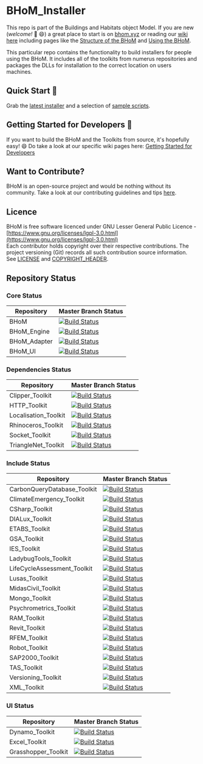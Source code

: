 # BHoM_Installer

This repo is part of the Buildings and Habitats object Model. 
If you are new (_welcome!_  👋 😄)  a great place to start is on [bhom.xyz](https://bhom.xyz) or reading our [wiki here](https://github.com/BHoM/documentation/wiki) including pages like the [Structure of the BHoM](https://github.com/BHoM/documentation/wiki/Structure-of-the-BHoM) and [Using the BHoM](https://github.com/BHoM/documentation/wiki/Using-the-BHoM).

This particular repo contains the functionality to build installers for people using the BHoM. It includes all of the toolkits from numerus repositories and packages the DLLs for installation to the correct location on users machines.

## Quick Start 🚀 

Grab the [latest installer](https://bhom.xyz/) and a selection of [sample scripts](https://github.com/BHoM/samples).


## Getting Started for Developers 🤖 

If you want to build the BHoM and the Toolkits from source, it's hopefully easy! 😄 
Do take a look at our specific wiki pages here: [Getting Started for Developers](https://github.com/BHoM/documentation/wiki/Getting-started-for-developers)


## Want to Contribute? ##

BHoM is an open-source project and would be nothing without its community. Take a look at our contributing guidelines and tips [here](https://github.com/BHoM/BHoM/blob/master/CONTRIBUTING.md).


## Licence ##

BHoM is free software licenced under GNU Lesser General Public Licence - [https://www.gnu.org/licenses/lgpl-3.0.html](https://www.gnu.org/licenses/lgpl-3.0.html)  
Each contributor holds copyright over their respective contributions.
The project versioning (Git) records all such contribution source information.
See [LICENSE](https://github.com/BHoM/BHoM/blob/master/LICENSE) and [COPYRIGHT_HEADER](https://github.com/BHoM/BHoM/blob/master/COPYRIGHT_HEADER.txt).

## Repository Status ##

### Core Status ###

| Repository | Master Branch Status |
| ------------- | ------------- | 
| BHoM | [![Build Status](https://dev.azure.com/BHoMBot/BHoM/_apis/build/status/BHoM/BHoM.CheckCore?branchName=master)](https://dev.azure.com/BHoMBot/BHoM/_build/latest?definitionId=13&branchName=master) | 
| BHoM_Engine | [![Build Status](https://dev.azure.com/BHoMBot/BHoM/_apis/build/status/BHoM_Engine/BHoM_Engine.CheckCore?branchName=master)](https://dev.azure.com/BHoMBot/BHoM/_build/latest?definitionId=15&branchName=master) | 
| BHoM_Adapter | [![Build Status](https://dev.azure.com/BHoMBot/BHoM/_apis/build/status/BHoM_Adapter/BHoM_Adapter.CheckCore?branchName=master)](https://dev.azure.com/BHoMBot/BHoM/_build/latest?definitionId=17&branchName=master) | 
| BHoM_UI | [![Build Status](https://dev.azure.com/BHoMBot/BHoM/_apis/build/status/BHoM_UI/BHoM_UI.CheckCore?branchName=master)](https://dev.azure.com/BHoMBot/BHoM/_build/latest?definitionId=19&branchName=master) | 

### Dependencies Status ###

| Repository | Master Branch Status |
| ------------- | ------------- | 
| Clipper_Toolkit | [![Build Status](https://dev.azure.com/BHoMBot/BHoM/_apis/build/status/Clipper_Toolkit/Clipper_Toolkit.CheckCore?branchName=master)](https://dev.azure.com/BHoMBot/BHoM/_build/latest?definitionId=177&branchName=master) | 
| HTTP_Toolkit | [![Build Status](https://dev.azure.com/BHoMBot/BHoM/_apis/build/status/HTTP_Toolkit/HTTP_Toolkit.CheckCore?branchName=master)](https://dev.azure.com/BHoMBot/BHoM/_build/latest?definitionId=67&branchName=master) | 
| Localisation_Toolkit | [![Build Status](https://dev.azure.com/BHoMBot/BHoM/_apis/build/status/Localisation_Toolkit/Localisation_Toolkit.CheckCore?branchName=master)](https://dev.azure.com/BHoMBot/BHoM/_build/latest?definitionId=111&branchName=master) | 
| Rhinoceros_Toolkit |[![Build Status](https://dev.azure.com/BHoMBot/BHoM/_apis/build/status/Rhinoceros_Toolkit/Rhinoceros_Toolkit.CheckCore?branchName=master)](https://dev.azure.com/BHoMBot/BHoM/_build/latest?definitionId=96&branchName=master) | 
| Socket_Toolkit | [![Build Status](https://dev.azure.com/BHoMBot/BHoM/_apis/build/status/Socket_Toolkit/Socket_Toolkit.CheckCore?branchName=master)](https://dev.azure.com/BHoMBot/BHoM/_build/latest?definitionId=90&branchName=master) | 
| TriangleNet_Toolkit | [![Build Status](https://dev.azure.com/BHoMBot/BHoM/_apis/build/status/TriangleNet_Toolkit/TriangleNet_Toolkit.CheckCore?branchName=master)](https://dev.azure.com/BHoMBot/BHoM/_build/latest?definitionId=46&branchName=master) | 

### Include Status ###

| Repository | Master Branch Status |
| ------------- | ------------- | 
| CarbonQueryDatabase_Toolkit | [![Build Status](https://dev.azure.com/BHoMBot/BHoM/_apis/build/status/CarbonQueryDatabase_Toolkit/CarbonQueryDatabase_Toolkit.CheckCore?branchName=master)](https://dev.azure.com/BHoMBot/BHoM/_build/latest?definitionId=198&branchName=master) | 
| ClimateEmergency_Toolkit |[![Build Status](https://dev.azure.com/BHoMBot/BHoM/_apis/build/status/ClimateEmergency_Toolkit/ClimateEmergency_Toolkit.CheckCore?branchName=master)](https://dev.azure.com/BHoMBot/BHoM/_build/latest?definitionId=52&branchName=master) | 
| CSharp_Toolkit | [![Build Status](https://dev.azure.com/BHoMBot/BHoM/_apis/build/status/CSharp_Toolkit/CSharp_Toolkit.CheckCore?branchName=master)](https://dev.azure.com/BHoMBot/BHoM/_build/latest?definitionId=174&branchName=master) | 
| DIALux_Toolkit | [![Build Status](https://dev.azure.com/BHoMBot/BHoM/_apis/build/status/DIALux_Toolkit/DIALux_Toolkit.CheckCore?branchName=master)](https://dev.azure.com/BHoMBot/BHoM/_build/latest?definitionId=191&branchName=master) | 
| ETABS_Toolkit | [![Build Status](https://dev.azure.com/BHoMBot/BHoM/_apis/build/status/ETABS_Toolkit/ETABS_Toolkit.CheckCore?branchName=master)](https://dev.azure.com/BHoMBot/BHoM/_build/latest?definitionId=81&branchName=master) | 
| GSA_Toolkit | [![Build Status](https://dev.azure.com/BHoMBot/BHoM/_apis/build/status/GSA_Toolkit/GSA_Toolkit.CheckCore?branchName=master)](https://dev.azure.com/BHoMBot/BHoM/_build/latest?definitionId=114&branchName=master) | 
| IES_Toolkit | [![Build Status](https://dev.azure.com/BHoMBot/BHoM/_apis/build/status/IES_Toolkit/IES_Toolkit.CheckCore?branchName=master)](https://dev.azure.com/BHoMBot/BHoM/_build/latest?definitionId=189&branchName=master) | 
| LadybugTools_Toolkit | [![Build Status](https://dev.azure.com/BHoMBot/BHoM/_apis/build/status/LadybugTools_Toolkit/LadybugTools_Toolkit.CheckCore?branchName=master)](https://dev.azure.com/BHoMBot/BHoM/_build/latest?definitionId=219&branchName=master) | 
| LifeCycleAssessment_Toolkit | [![Build Status](https://dev.azure.com/BHoMBot/BHoM/_apis/build/status/LifeCycleAssessment_Toolkit/LifeCycleAssessment_Toolkit.CheckCore?branchName=master)](https://dev.azure.com/BHoMBot/BHoM/_build/latest?definitionId=193&branchName=master) | 
| Lusas_Toolkit | [![Build Status](https://dev.azure.com/BHoMBot/BHoM/_apis/build/status/Lusas_Toolkit/Lusas_Toolkit.CheckCore?branchName=master)](https://dev.azure.com/BHoMBot/BHoM/_build/latest?definitionId=108&branchName=master) | 
| MidasCivil_Toolkit |[![Build Status](https://dev.azure.com/BHoMBot/BHoM/_apis/build/status/MidasCivil_Toolkit/MidasCivil_Toolkit.CheckCore?branchName=master)](https://dev.azure.com/BHoMBot/BHoM/_build/latest?definitionId=210&branchName=master) | 
| Mongo_Toolkit | [![Build Status](https://dev.azure.com/BHoMBot/BHoM/_apis/build/status/Mongo_Toolkit/Mongo_Toolkit.CheckCore?branchName=master)](https://dev.azure.com/BHoMBot/BHoM/_build/latest?definitionId=105&branchName=master) | 
| Psychrometrics_Toolkit | [![Build Status](https://dev.azure.com/BHoMBot/BHoM/_apis/build/status/Psychrometrics_Toolkit/Psychrometrics_Toolkit.CheckCore?branchName=master)](https://dev.azure.com/BHoMBot/BHoM/_build/latest?definitionId=222&branchName=master) | 
| RAM_Toolkit | [![Build Status](https://dev.azure.com/BHoMBot/BHoM/_apis/build/status/RAM_Toolkit/RAM_Toolkit.CheckCore?branchName=master)](https://dev.azure.com/BHoMBot/BHoM/_build/latest?definitionId=102&branchName=master) | 
| Revit_Toolkit | [![Build Status](https://dev.azure.com/BHoMBot/BHoM/_apis/build/status/Revit_Toolkit/Revit_Toolkit.CheckCore?branchName=master)](https://dev.azure.com/BHoMBot/BHoM/_build/latest?definitionId=99&branchName=master) | 
| RFEM_Toolkit | [![Build Status](https://dev.azure.com/BHoMBot/BHoM/_apis/build/status/RFEM_Toolkit/RFEM_Toolkit.CheckCore?branchName=master)](https://dev.azure.com/BHoMBot/BHoM/_build/latest?definitionId=186&branchName=master) | 
| Robot_Toolkit | [![Build Status](https://dev.azure.com/BHoMBot/BHoM/_apis/build/status/Robot_Toolkit/Robot_Toolkit.CheckCore?branchName=master)](https://dev.azure.com/BHoMBot/BHoM/_build/latest?definitionId=93&branchName=master) | 
| SAP2000_Toolkit | [![Build Status](https://dev.azure.com/BHoMBot/BHoM/_apis/build/status/SAP2000_Toolkit/SAP2000_Toolkit.CheckCore?branchName=master)](https://dev.azure.com/BHoMBot/BHoM/_build/latest?definitionId=202&branchName=master) | 
| TAS_Toolkit | [![Build Status](https://dev.azure.com/BHoMBot/BHoM/_apis/build/status/TAS_Toolkit/TAS_Toolkit.CheckCore?branchName=master)](https://dev.azure.com/BHoMBot/BHoM/_build/latest?definitionId=87&branchName=master) | 
| Versioning_Toolkit | [![Build Status](https://dev.azure.com/BHoMBot/BHoM/_apis/build/status/Versioning_Toolkit/Versioning_Toolkit.CheckCore?branchName=master)](https://dev.azure.com/BHoMBot/BHoM/_build/latest?definitionId=126&branchName=master) | 
| XML_Toolkit | [![Build Status](https://dev.azure.com/BHoMBot/BHoM/_apis/build/status/XML_Toolkit/XML_Toolkit.CheckCore?branchName=master)](https://dev.azure.com/BHoMBot/BHoM/_build/latest?definitionId=84&branchName=master) | 

### UI Status ###

| Repository | Master Branch Status |
| ------------- | ------------- | 
| Dynamo_Toolkit | [![Build Status](https://dev.azure.com/BHoMBot/BHoM/_apis/build/status/Dynamo_Toolkit/Dynamo_Toolkit.CheckCore?branchName=master)](https://dev.azure.com/BHoMBot/BHoM/_build/latest?definitionId=123&branchName=master) |
| Excel_Toolkit | [![Build Status](https://dev.azure.com/BHoMBot/BHoM/_apis/build/status/Excel_Toolkit/Excel_Toolkit.CheckCore?branchName=master)](https://dev.azure.com/BHoMBot/BHoM/_build/latest?definitionId=120&branchName=master) |
| Grasshopper_Toolkit |[![Build Status](https://dev.azure.com/BHoMBot/BHoM/_apis/build/status/Grasshopper_Toolkit/Grasshopper_Toolkit.CheckCore?branchName=master)](https://dev.azure.com/BHoMBot/BHoM/_build/latest?definitionId=117&branchName=master) |